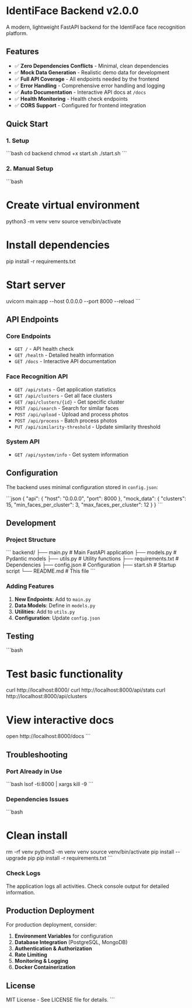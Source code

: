 # IdentiFace Backend v2.0.0

A modern, lightweight FastAPI backend for the IdentiFace face recognition platform.

## Features

- ✅ **Zero Dependencies Conflicts** - Minimal, clean dependencies
- ✅ **Mock Data Generation** - Realistic demo data for development
- ✅ **Full API Coverage** - All endpoints needed by the frontend
- ✅ **Error Handling** - Comprehensive error handling and logging
- ✅ **Auto Documentation** - Interactive API docs at `/docs`
- ✅ **Health Monitoring** - Health check endpoints
- ✅ **CORS Support** - Configured for frontend integration

## Quick Start

### 1. Setup
\`\`\`bash
cd backend
chmod +x start.sh
./start.sh
\`\`\`

### 2. Manual Setup
\`\`\`bash
# Create virtual environment
python3 -m venv venv
source venv/bin/activate

# Install dependencies
pip install -r requirements.txt

# Start server
uvicorn main:app --host 0.0.0.0 --port 8000 --reload
\`\`\`

## API Endpoints

### Core Endpoints
- `GET /` - API health check
- `GET /health` - Detailed health information
- `GET /docs` - Interactive API documentation

### Face Recognition API
- `GET /api/stats` - Get application statistics
- `GET /api/clusters` - Get all face clusters
- `GET /api/clusters/{id}` - Get specific cluster
- `POST /api/search` - Search for similar faces
- `POST /api/upload` - Upload and process photos
- `POST /api/process` - Batch process photos
- `PUT /api/similarity-threshold` - Update similarity threshold

### System API
- `GET /api/system/info` - Get system information

## Configuration

The backend uses minimal configuration stored in `config.json`:

\`\`\`json
{
  "api": {
    "host": "0.0.0.0",
    "port": 8000
  },
  "mock_data": {
    "clusters": 15,
    "min_faces_per_cluster": 3,
    "max_faces_per_cluster": 12
  }
}
\`\`\`

## Development

### Project Structure
\`\`\`
backend/
├── main.py           # Main FastAPI application
├── models.py         # Pydantic models
├── utils.py          # Utility functions
├── requirements.txt  # Dependencies
├── config.json       # Configuration
├── start.sh         # Startup script
└── README.md        # This file
\`\`\`

### Adding Features

1. **New Endpoints**: Add to `main.py`
2. **Data Models**: Define in `models.py`
3. **Utilities**: Add to `utils.py`
4. **Configuration**: Update `config.json`

## Testing

\`\`\`bash
# Test basic functionality
curl http://localhost:8000/
curl http://localhost:8000/api/stats
curl http://localhost:8000/api/clusters

# View interactive docs
open http://localhost:8000/docs
\`\`\`

## Troubleshooting

### Port Already in Use
\`\`\`bash
lsof -ti:8000 | xargs kill -9
\`\`\`

### Dependencies Issues
\`\`\`bash
# Clean install
rm -rf venv
python3 -m venv venv
source venv/bin/activate
pip install --upgrade pip
pip install -r requirements.txt
\`\`\`

### Check Logs
The application logs all activities. Check console output for detailed information.

## Production Deployment

For production deployment, consider:

1. **Environment Variables** for configuration
2. **Database Integration** (PostgreSQL, MongoDB)
3. **Authentication & Authorization**
4. **Rate Limiting**
5. **Monitoring & Logging**
6. **Docker Containerization**

## License

MIT License - See LICENSE file for details.
\`\`\`
